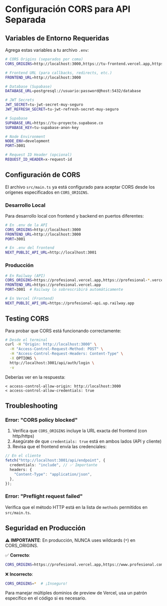 # Configuración CORS para API Separada

## Variables de Entorno Requeridas

Agrega estas variables a tu archivo `.env`:

```bash
# CORS Origins (separados por coma)
CORS_ORIGINS=http://localhost:3000,https://tu-frontend.vercel.app,https://tu-frontend-preview.vercel.app

# Frontend URL (para callbacks, redirects, etc.)
FRONTEND_URL=http://localhost:3000

# Database (Supabase)
DATABASE_URL=postgresql://usuario:password@host:5432/database

# JWT Secrets
JWT_SECRET=tu-jwt-secret-muy-seguro
JWT_REFRESH_SECRET=tu-jwt-refresh-secret-muy-seguro

# Supabase
SUPABASE_URL=https://tu-proyecto.supabase.co
SUPABASE_KEY=tu-supabase-anon-key

# Node Environment
NODE_ENV=development
PORT=3001

# Request ID Header (opcional)
REQUEST_ID_HEADER=x-request-id
```

## Configuración de CORS

El archivo `src/main.ts` ya está configurado para aceptar CORS desde los orígenes especificados en `CORS_ORIGINS`.

### Desarrollo Local

Para desarrollo local con frontend y backend en puertos diferentes:

```bash
# En .env de la API
CORS_ORIGINS=http://localhost:3000
FRONTEND_URL=http://localhost:3000
PORT=3001
```

```bash
# En .env del frontend
NEXT_PUBLIC_API_URL=http://localhost:3001
```

### Producción

```bash
# En Railway (API)
CORS_ORIGINS=https://profesional.vercel.app,https://profesional-*.vercel.app
FRONTEND_URL=https://profesional.vercel.app
PORT=3001  # Railway lo sobrescribirá automáticamente
```

```bash
# En Vercel (Frontend)
NEXT_PUBLIC_API_URL=https://profesional-api.up.railway.app
```

## Testing CORS

Para probar que CORS está funcionando correctamente:

```bash
# Desde el terminal
curl -H "Origin: http://localhost:3000" \
  -H "Access-Control-Request-Method: POST" \
  -H "Access-Control-Request-Headers: Content-Type" \
  -X OPTIONS \
  http://localhost:3001/api/auth/login \
  -v
```

Deberías ver en la respuesta:

```
< access-control-allow-origin: http://localhost:3000
< access-control-allow-credentials: true
```

## Troubleshooting

### Error: "CORS policy blocked"

1. Verifica que `CORS_ORIGINS` incluye la URL exacta del frontend (con http/https)
2. Asegúrate de que `credentials: true` está en ambos lados (API y cliente)
3. Revisa que el frontend envía las credenciales:

```typescript
// En el cliente
fetch("http://localhost:3001/api/endpoint", {
  credentials: "include", // ✅ Importante
  headers: {
    "Content-Type": "application/json",
  },
});
```

### Error: "Preflight request failed"

Verifica que el método HTTP está en la lista de `methods` permitidos en `src/main.ts`.

## Seguridad en Producción

⚠️ **IMPORTANTE**: En producción, NUNCA uses wildcards (`*`) en CORS_ORIGINS.

✅ **Correcto**:

```bash
CORS_ORIGINS=https://profesional.vercel.app,https://www.profesional.com
```

❌ **Incorrecto**:

```bash
CORS_ORIGINS=*  # ¡Inseguro!
```

Para manejar múltiples dominios de preview de Vercel, usa un patrón específico en el código si es necesario.
